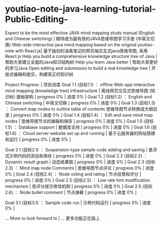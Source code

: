 # youtiao-note-java-learning-tutorial-Public-Editing-
Expect to be the most effective JAVA mind mapping study manual (English and Chinese switching) | 期待成为最有效的JAVA思维导图学习手册 (中英文切换)
Web-side interactive java mind mapping based on the original youtiao-note with React.js| 基于独创的油条笔记的网页端交互式java思维导图, 采用React.js
Help you build a comprehensive knowledge structure tree of Java | 帮助大家建立全面的Java知识结构树
Help you learn Java better | 帮助大家更好的学习Java
Open editing and submission to build a real knowledge tree | 开放式编辑和提交，构建真正的知识树


Project Progress: | 项目进度
Goal 1.1 (目标1.1) ： offline Web-app interactive mind mapping (knowledge tree) infrastructure | 离线网页交互式思维导图 (知识树) 基础架构 [ progress 0% | 进度 0% ]
Goal 1.2 (目标1.2) ： English and Chinese switching | 中英文切换 [ progress 0% | 进度 0% ]
Goal 1.3 (目标1.3) ： Convert map nodes to outline table of contents 思维导图节点转换成大纲目录 [ progress 0% | 进度 0% ]
Goal 1.4 (目标1.4) ： Edit and save mind map nodes | 思维导图节点的编辑和保存 [ progress 0% | 进度 0% ]
Goal 1.5 (目标1.5) ： Database support | 数据库支持 [ progress 0% | 进度 0% ]
Goal 1.6 (目标1.6) ： Cloud server website set up and running | 基于云服务器的网站搭建和运行 [ progress 0% | 进度 0% ]

Goal 2.1 (目标2.1) ： Suspension-type sample code adding and saving | 悬浮式示例代码的添加和保存 [ progress 0% | 进度 0% ]
Goal 2.2 (目标2.2) ： Dynamic result graph | 动态结果图 [ progress 0% | 进度 0% ]
Goal 2.3 (目标2.3) ： Mind map node Comments | 思维导图节点评论 [ progress 0% | 进度 0% ]
Goal 2.4 (目标2.4) ： Node voting and rating | 节点投票和评分 [ progress 0% | 进度 0% ]
Goal 2.5 (目标2.5) ： Low rate hint modification mechanism | 低评分提示修改机制 [ progress 0% | 进度 0% ]
Goal 2.5 (目标2.6) ： Node bullet comment | 节点弹幕 [ progress 0% | 进度 0% ]

Goal 3.1 (目标3.1) ： Sample code run | 示例代码运行 [ progress 0% | 进度 0% ]


... More to look forward to | ... 更多功能正在路上

